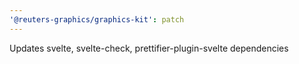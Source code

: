 ```yaml
---
'@reuters-graphics/graphics-kit': patch
---
```


Updates svelte, svelte-check, prettifier-plugin-svelte dependencies
